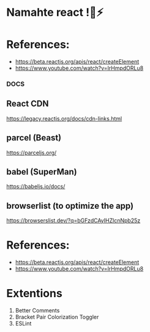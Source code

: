 # Namahte react !🚀⚡

# References:
- https://beta.reactjs.org/apis/react/createElement
- https://www.youtube.com/watch?v=IrHmpdORLu8

### DOCS

## React CDN 
https://legacy.reactjs.org/docs/cdn-links.html


## parcel (Beast)
https://parceljs.org/ 

## babel (SuperMan)
https://babeljs.io/docs/

## browserlist (to optimize the app)
https://browserslist.dev/?q=bGFzdCAyIHZlcnNpb25z

# References:
- https://beta.reactjs.org/apis/react/createElement
- https://www.youtube.com/watch?v=IrHmpdORLu8

# Extentions 
1. Better Comments
2. Bracket Pair Colorization Toggler
3. ESLint